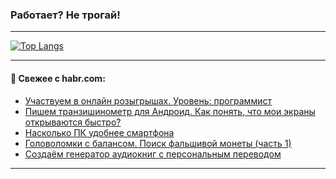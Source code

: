### Работает? Не трогай!

---
<!--
#### 🛠️ Technical stack:

![Java](https://img.shields.io/badge/Java-informational?logo=Oracle&style=flat&logoColor=white&color=FF4500)
![Kotlin](https://img.shields.io/badge/Kotlin-informational?logo=Kotlin&style=flat&logoColor=white&color=774D97)
![TS](https://img.shields.io/badge/TypeScript-informational?logo=typeScript&style=flat&logoColor=black&color=017acc)
![Python](https://img.shields.io/badge/Python-informational?logo=Python&style=flat&logoColor=black&color=ffdd54) <br>
![Spring](https://img.shields.io/badge/Spring-informational?logo=Spring&style=flat&logoColor=white&color=6DB33F) 
![SpringBoot](https://img.shields.io/badge/SpringBoot-informational?logo=SpringBoot&style=flat&logoColor=white&color=6DB33F)
![Nest](https://img.shields.io/badge/NestJS-informational?logo=NestJS&style=flat&logoColor=white&color=E0234E) 
![NodeJS](https://img.shields.io/badge/NodeJS-informational?logo=node.js&style=flat&logoColor=white&color=70A760)<br>
![PostgreSQL](https://img.shields.io/badge/PostgreSQL-informational?logo=PostgreSQL&style=flat&logoColor=white&color=DAA520)
![MongoDB](https://img.shields.io/badge/MongoDB-informational?logo=MongoDB&style=flat&logoColor=white&color=870000)
![Apache](https://img.shields.io/badge/Apache-informational?logo=apache&style=flat&logoColor=white&color=f74e28)

___ 
-->

<!--- #### 🛠️ : --->

[![Top Langs](https://github-readme-stats-82jvfl3w3-advtsettinggmailcoms-projects.vercel.app/api/top-langs/?username=zloylis&langs_count=10&hide_title=true&title_color=e6edf3&size_weight=0.5&count_weight=0.5&layout=compact&hide_progress=true&hide_border=true&theme=dracula)](https://github.com/zloylis)

<!---


####  :octocat:&nbsp;&nbsp; Статистика:

![GitHub stats](https://github-readme-stats-u2qms2cxw-advtsettinggmailcoms-projects.vercel.app/api?username=zloylis&show_icons=true&hide_border=true&theme=dracula&title_color=e6edf3&include_all_commits=true&count_private=true&hide_rank=false&hide_title=true&rank_icon=github)
-->
---

#### 💬 Свежее с habr.com:

<!-- BLOG-POST-LIST:START -->
- [Участвуем в онлайн розыгрышах. Уровень: программист](https://habr.com/ru/articles/862882/?utm_source=habrahabr&utm_medium=rss&utm_campaign=862882)
- [Пишем транзишинометр для Андроид. Как понять, что мои экраны открываются быстро?](https://habr.com/ru/companies/dododev/articles/862646/?utm_source=habrahabr&utm_medium=rss&utm_campaign=862646)
- [Насколько ПК удобнее смартфона](https://habr.com/ru/companies/ruvds/articles/859962/?utm_source=habrahabr&utm_medium=rss&utm_campaign=859962)
- [Головоломки с балансом. Поиск фальшивой монеты &lpar;часть 1&rpar;](https://habr.com/ru/companies/first/articles/858872/?utm_source=habrahabr&utm_medium=rss&utm_campaign=858872)
- [Создаём генератор аудиокниг с персональным переводом](https://habr.com/ru/companies/timeweb/articles/777778/?utm_source=habrahabr&utm_medium=rss&utm_campaign=777778)
<!-- BLOG-POST-LIST:END -->

---

